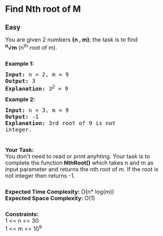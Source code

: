 # Find Nth root of M
## Easy
<div class="problems_problem_content__Xm_eO"><p><span style="font-size:18px">You are given 2 numbers <strong>(n&nbsp;, m)</strong>; the task is to find <strong><sup>n</sup>√m</strong>&nbsp;(n<sup>th</sup> root of m).</span><br>
&nbsp;</p>

<p><span style="font-size:18px"><strong>Example 1:</strong></span></p>

<pre style="position: relative;"><span style="font-size:18px"><strong>Input: </strong>n = 2, m = 9
<strong>Output: </strong>3
<strong>Explanation: </strong>3<sup>2</sup>&nbsp;= 9</span>
<div class="open_grepper_editor" title="Edit &amp; Save To Grepper"></div></pre>

<p><span style="font-size:18px"><strong>Example 2:</strong></span></p>

<pre style="position: relative;"><span style="font-size:18px"><strong>Input: </strong>n = 3, m = 9
<strong>Output: </strong>-1
<strong>Explanation: </strong>3rd root of 9 is not
integer.</span>
<div class="open_grepper_editor" title="Edit &amp; Save To Grepper"></div></pre>

<p>&nbsp;</p>

<p><span style="font-size:18px"><strong>Your Task:</strong><br>
You don't need to read or print anyhting. Your task is to complete the function<strong>&nbsp;NthRoot()</strong>&nbsp;which takes n and m as input parameter and returns the nth root of m. If the root is not integer then returns -1.</span><br>
&nbsp;</p>

<p><span style="font-size:18px"><strong>Expected Time Complexity:&nbsp;</strong>O(n* log(m))<br>
<strong>Expected Space Complexity:&nbsp;</strong>O(1)</span><br>
&nbsp;</p>

<p><span style="font-size:18px"><strong>Constraints:</strong><br>
1 &lt;= n &lt;= 30</span><br>
<span style="font-size:18px">1 &lt;= m &lt;= 10<sup>9</sup></span></p>
</div>